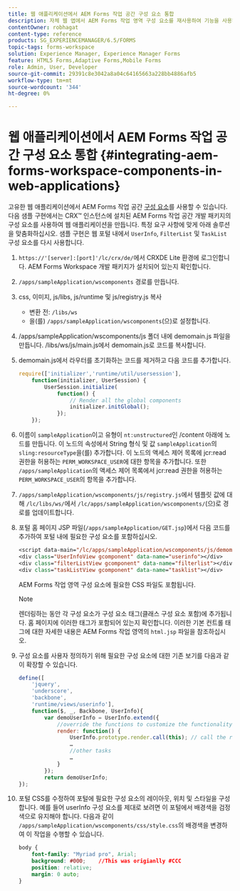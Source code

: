 ```yaml
---
title: 웹 애플리케이션에서 AEM Forms 작업 공간 구성 요소 통합
description: 자체 웹 앱에서 AEM Forms 작업 영역 구성 요소를 재사용하여 기능을 사용하고 긴밀한 통합을 제공하는 방법
contentOwner: robhagat
content-type: reference
products: SG_EXPERIENCEMANAGER/6.5/FORMS
topic-tags: forms-workspace
solution: Experience Manager, Experience Manager Forms
feature: HTML5 Forms,Adaptive Forms,Mobile Forms
role: Admin, User, Developer
source-git-commit: 29391c8e3042a8a04c64165663a228bb4886afb5
workflow-type: tm+mt
source-wordcount: '344'
ht-degree: 0%

---
```


# 웹 애플리케이션에서 AEM Forms 작업 공간 구성 요소 통합 {#integrating-aem-forms-workspace-components-in-web-applications}

고유한 웹 애플리케이션에서 AEM Forms 작업 공간 [구성 요소](/help/forms/using/description-reusable-components.md)를 사용할 수 있습니다. 다음 샘플 구현에서는 CRX™ 인스턴스에 설치된 AEM Forms 작업 공간 개발 패키지의 구성 요소를 사용하여 웹 애플리케이션을 만듭니다. 특정 요구 사항에 맞게 아래 솔루션을 맞춤화하십시오. 샘플 구현은 웹 포털 내에서 `UserInfo`, `FilterList` 및 `TaskList`구성 요소를 다시 사용합니다.

1. `https://'[server]:[port]'/lc/crx/de/`에서 CRXDE Lite 환경에 로그인합니다. AEM Forms Workspace 개발 패키지가 설치되어 있는지 확인합니다.
1. `/apps/sampleApplication/wscomponents` 경로를 만듭니다.
1. css, 이미지, js/libs, js/runtime 및 js/registry.js 복사

   * 변환 전: `/libs/ws`
   * 을(를) `/apps/sampleApplication/wscomponents`(으)로 설정합니다.

1. /apps/sampleApplication/wscomponents/js 폴더 내에 demomain.js 파일을 만듭니다. /libs/ws/js/main.js에서 demomain.js로 코드를 복사합니다.
1. demomain.js에서 라우터를 초기화하는 코드를 제거하고 다음 코드를 추가합니다.

   ```javascript
   require(['initializer','runtime/util/usersession'],
       function(initializer, UserSession) {
           UserSession.initialize(
               function() {
                   // Render all the global components
                   initializer.initGlobal();
               });
       });
   ```

1. 이름이 `sampleApplication`이고 유형이 `nt:unstructured`인 /content 아래에 노드를 만듭니다. 이 노드의 속성에서 String 형식 및 값 `sampleApplication`의 `sling:resourceType`을(를) 추가합니다. 이 노드의 액세스 제어 목록에 jcr:read 권한을 허용하는 `PERM_WORKSPACE_USER`에 대한 항목을 추가합니다. 또한 `/apps/sampleApplication`의 액세스 제어 목록에서 jcr:read 권한을 허용하는 `PERM_WORKSPACE_USER`의 항목을 추가합니다.
1. `/apps/sampleApplication/wscomponents/js/registry.js`에서 템플릿 값에 대해 `/lc/libs/ws/`에서 `/lc/apps/sampleApplication/wscomponents/`(으)로 경로를 업데이트합니다.
1. 포털 홈 페이지 JSP 파일(`/apps/sampleApplication/GET.jsp`)에서 다음 코드를 추가하여 포털 내에 필요한 구성 요소를 포함하십시오.

   ```jsp
   <script data-main="/lc/apps/sampleApplication/wscomponents/js/demomain" src="/lc/apps/sampleApplication/wscomponents/js/libs/require/require.js"></script>
   <div class="UserInfoView gcomponent" data-name="userinfo"></div>
   <div class="filterListView gcomponent" data-name="filterlist"></div>
   <div class="taskListView gcomponent" data-name="tasklist"></div>
   ```

   AEM Forms 작업 영역 구성 요소에 필요한 CSS 파일도 포함됩니다.

   >[!NOTE]
   >
   >렌더링하는 동안 각 구성 요소가 구성 요소 태그(클래스 구성 요소 포함)에 추가됩니다. 홈 페이지에 이러한 태그가 포함되어 있는지 확인합니다. 이러한 기본 컨트롤 태그에 대한 자세한 내용은 AEM Forms 작업 영역의 `html.jsp` 파일을 참조하십시오.

1. 구성 요소를 사용자 정의하기 위해 필요한 구성 요소에 대한 기존 보기를 다음과 같이 확장할 수 있습니다.

   ```javascript
   define([
       'jquery',
       'underscore',
       'backbone',
       'runtime/views/userinfo'],
       function($, _, Backbone, UserInfo){
           var demoUserInfo = UserInfo.extend({
               //override the functions to customize the functionality
               render: function() {
                   UserInfo.prototype.render.call(this); // call the render function of the super class
                   …
                   //other tasks
                   …
               }
           });
           return demoUserInfo;
   });
   ```

1. 포털 CSS를 수정하여 포털에 필요한 구성 요소의 레이아웃, 위치 및 스타일을 구성합니다. 예를 들어 userInfo 구성 요소를 제대로 보려면 이 포털에서 배경색을 검정색으로 유지해야 합니다. 다음과 같이 `/apps/sampleApplication/wscomponents/css/style.css`의 배경색을 변경하여 이 작업을 수행할 수 있습니다.

   ```css
   body {
       font-family: "Myriad pro", Arial;
       background: #000;    //This was origianlly #CCC
       position: relative;
       margin: 0 auto;
   }
   ```
